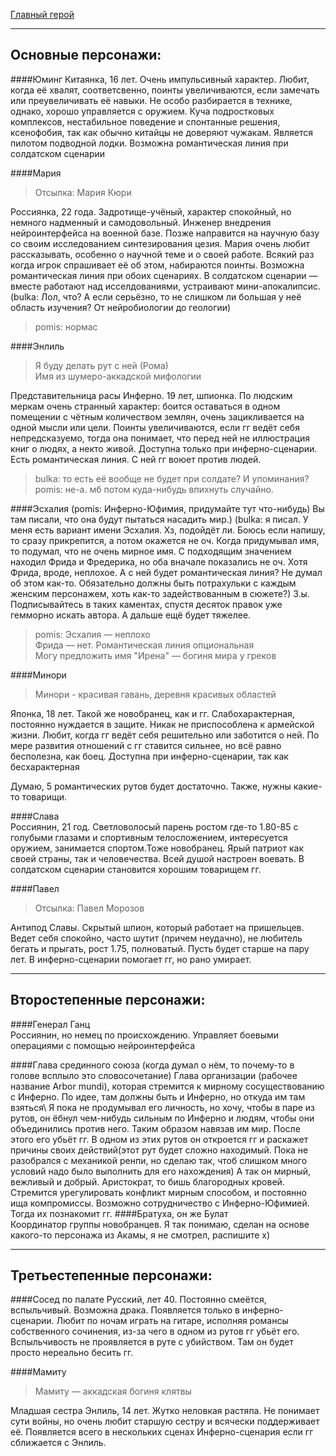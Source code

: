 [Главный герой](Главный%20герой.md)
***
## Основные персонажи:

####Юминг
Китаянка, 16 лет. Очень импульсивный характер. Любит, когда её хвалят, соответсвенно, поинты увеличиваются, если замечать или преувеличивать её навыки. Не особо разбирается в технике, однако, хорошо управляется с оружием. Куча подростковых комплексов, нестабильное поведение и спонтанные решения, ксенофобия, так как обычно китайцы не доверяют чужакам. Является пилотом подводной лодки. Возможна романтическая линия при солдатском сценарии

####Мария
>Отсылка: Мария Кюри  

Россиянка, 22 года. Задротище-учёный, характер спокойный, но немного надменный и самодовольный. Инженер внедрения нейроинтерфейса на военной базе. Позже направится на научную базу со своим исследованием синтезирования цезия. Мария очень любит рассказывать, особенно о научной теме и о своей работе. Всякий раз когда игрок спрашивает её об этом, набираются поинты. Возможна романтическая линия при обоих сценариях. В солдатском сценарии — вместе работают над исселдованиями, устраивают мини-апокалипсис. 
(bulka: Лол, что? А если серьёзно, то не слишком ли большая у неё область изучения? От нейробиологии до геологии)  
> pomis: нормас

####Энлиль
>Я буду делать рут с ней (Рома)    
>Имя из шумеро-аккадской мифологии  
 
Представительница расы Инферно. 19 лет, шпионка. По людским меркам очень странный характер: боится оставаться в одном помещении с чётным количеством землян, очень зацикливается на одной мысли или цели. Поинты увеличиваются, если гг ведёт себя непредсказуемо, тогда она понимает, что перед ней не иллюстрация книг о людях, а некто живой. Доступна только при инферно-сценарии. Есть романтическая линия. С ней гг воюет против людей. 
>bulka: то есть её вообще не будет при солдате? И упоминания?    
>pomis: не-а. мб потом куда-нибудь впихнуть случайно.

####Эсхалия
(pomis: Инферно-Юфимия, придумайте тут что-нибудь) Вы там писали, что она будут пытаться насадить мир.)
(bulka: я писал. У меня есть вариант имени Эсхалия. Хз, подойдёт ли. Боюсь если напишу, то сразу прикрепится, а потом окажется не оч. Когда придумывал имя, то подумал, что не очень мирное имя. С подходящим значением находил Фрида и Фредерика, но оба вначале показались не оч. Хотя Фрида, вроде, неплохое. А с ней будет романтическая линия? Не думал об этом как-то. Обязательно должны быть потрахульки с каждым женским персонажем, хоть как-то задействованным в сюжете?) 
З.ы. Подписывайтесь в таких каментах, спустя десяток правок уже гемморно искать автора. А дальше ещё будет тяжелее.  
>pomis: Эсхалия — неплохо  
Фрида — нет. Романтическая линия опциональная   
Могу предложить имя "Ирена" — богиня мира у греков  


####Минори
>Минори - красивая гавань, деревня красивых областей   

Японка, 18 лет. Такой же новобранец, как и гг. Слабохарактерная, постоянно нуждается в защите. Никак не приспособлена к армейской жизни. Любит, когда гг ведёт себя решительно или заботится о ней. По мере развития отношений с гг ставится сильнее, но всё равно бесполезна, как боец. Доступна при инферно-сценарии, так как бесхарактерная

Думаю, 5 романтических рутов будет достаточно.
Также, нужны какие-то товарищи.

####Слава   
Россиянин, 21 год. Светловолосый парень ростом где-то 1.80-85 с голубыми глазами и спортивным телосложением, интересуется оружием, занимается спортом.Тоже новобранец. Ярый патриот как своей страны, так и человечества. Всей душой настроен воевать. В солдатском сценарии становится хорошим товарищем гг.

####Павел  
>Отсылка: Павел Морозов  

Антипод Славы. Скрытый шпион, который работает на пришельцев. Ведет себя спокойно, часто шутит (причем неудачно), не любитель бегать и прыгать, рост 1.75, полноватый. Пусть будет старше на пару лет. В инферно-сценарии помогает гг, но рано умирает.

***
## Второстепенные персонажи:

####Генерал Ганц   
Россиянин, но немец по происхождению. Управляет боевыми операциями с помощью нейроинтерфейса

####Глава срединного союза (когда думал о нём, то почему-то в голове всплыло это словосочетание)
Глава организации (рабочее название Arbor mundi), которая стремится к мирному сосуществованию с Инферно. По идее, там должны быть и Инферно, но откуда им там взяться\ Я пока не продумывал его личность, но хочу, чтобы в паре из рутов, он ёбнул чем-нибудь сильным по Инферно и людям, чтобы они объединились против него. Таким образом навязав им мир. После этого его убьёт гг. В одном из этих рутов он откроется гг и раскажет причины своих действий(этот рут будет сложно находимый. Пока не разобрался с механикой ренпи, но сделаю так, чтоб слишком много условий надо было выполнить для его нахождения) А так он мирный, вежливый и добрый. Аристократ, то бишь благородных кровей. Стремится урегулировать конфликт мирным способом, и постоянно ища компромиссы. Возможно сотрудничество с Инферно-Юфимией. Тогда их познакомит гг. 
####Братуха, он же Булат   
Координатор группы новобранцев. Я так понимаю, сделан на основе какого-то персонажа из Акамы, я не смотрел, распишите х)

***
## Третьестепенные персонажи:

####Сосед по палате
Русский, лет 40. Постоянно смеётся, вспыльчивый. Возможна драка. Появляется только в инферно-сценарии. Любит по ночам играть на гитаре, исполняя романсы собственного сочинения, из-за чего в одном из рутов гг убьёт его. Вспыльчивость не проявляется в руте с убийством. Там он будет просто нереально бесить гг.


####Мамиту   
>Мамиту — аккадская богиня клятвы   

Младшая сестра Энлиль, 14 лет. Жутко неловкая растяпа. Не понимает сути войны, но очень любит старшую сестру и всячески поддерживает её. Появляется всего в нескольких сценах Инферно-сценария если гг сближается с Энлиль.
